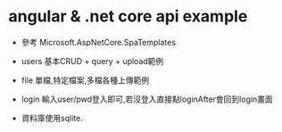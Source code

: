 # angular & .net core api example

- 參考 Microsoft.AspNetCore.SpaTemplates

- users 基本CRUD + query + upload範例

- file 單檔,特定檔案,多檔各種上傳範例

- login 輸入user/pwd登入即可,若沒登入直接點loginAfter會回到login畫面

- 資料庫使用sqlite.